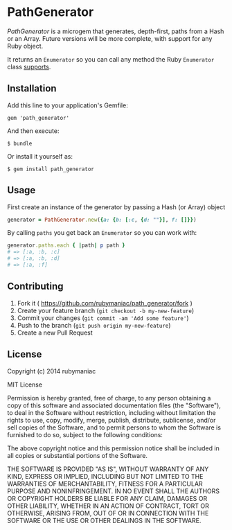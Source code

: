 # PathGenerator

*PathGenerator* is a microgem that generates, depth-first, paths from a Hash or an Array. Future versions will be more complete, with support for any Ruby object.

It returns an `Enumerator` so you can call any method the Ruby `Enumerator` class [supports][1].

## Installation

Add this line to your application's Gemfile:

    gem 'path_generator'

And then execute:

    $ bundle

Or install it yourself as:

    $ gem install path_generator

## Usage

First create an instance of the generator by passing a Hash (or Array) object

```ruby
generator = PathGenerator.new({a: {b: [:c, {d: ""}], f: []}})
```

By calling `paths` you get back an `Enumerator` so you can work with:

```ruby
generator.paths.each { |path| p path }
# => [:a, :b, :c]
# => [:a, :b, :d]
# => [:a, :f]
```

## Contributing

1. Fork it ( https://github.com/rubymaniac/path_generator/fork )
2. Create your feature branch (`git checkout -b my-new-feature`)
3. Commit your changes (`git commit -am 'Add some feature'`)
4. Push to the branch (`git push origin my-new-feature`)
5. Create a new Pull Request

## License

Copyright (c) 2014 rubymaniac

MIT License

Permission is hereby granted, free of charge, to any person obtaining
a copy of this software and associated documentation files (the
"Software"), to deal in the Software without restriction, including
without limitation the rights to use, copy, modify, merge, publish,
distribute, sublicense, and/or sell copies of the Software, and to
permit persons to whom the Software is furnished to do so, subject to
the following conditions:

The above copyright notice and this permission notice shall be
included in all copies or substantial portions of the Software.

THE SOFTWARE IS PROVIDED "AS IS", WITHOUT WARRANTY OF ANY KIND,
EXPRESS OR IMPLIED, INCLUDING BUT NOT LIMITED TO THE WARRANTIES OF
MERCHANTABILITY, FITNESS FOR A PARTICULAR PURPOSE AND
NONINFRINGEMENT. IN NO EVENT SHALL THE AUTHORS OR COPYRIGHT HOLDERS BE
LIABLE FOR ANY CLAIM, DAMAGES OR OTHER LIABILITY, WHETHER IN AN ACTION
OF CONTRACT, TORT OR OTHERWISE, ARISING FROM, OUT OF OR IN CONNECTION
WITH THE SOFTWARE OR THE USE OR OTHER DEALINGS IN THE SOFTWARE.



[1]: http://www.ruby-doc.org/core-2.1.1/Enumerator.html